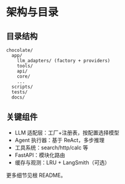 # 架构与目录

## 目录结构

```text
chocolate/
  app/
    llm_adapters/ (factory + providers)
    tools/
    api/
    core/
    ...
  scripts/
  tests/
  docs/
```

## 关键组件

- LLM 适配层：工厂+注册表，按配置选择模型
- Agent 执行器：基于 ReAct，多步推理
- 工具系统：search/http/calc 等
- FastAPI：模块化路由
- 缓存与观测：LRU + LangSmith（可选）

更多细节见根 README。
